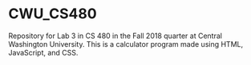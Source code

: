 # CWU_CS480
Repository for Lab 3 in CS 480 in the Fall 2018 quarter at Central Washington University. This is a calculator program made using HTML, JavaScript, and CSS.
